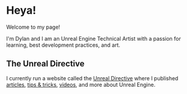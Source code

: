 # Heya!

Welcome to my page! 

I'm Dylan and I am an Unreal Engine Technical Artist with a passion for learning, best development practices, and art. 

## The Unreal Directive
I currently run a website called the [Unreal Directive](unrealdirective.com) where I published [articles](https://www.unrealdirective.com/articles), [tips & tricks](https://www.unrealdirective.com/tips), [videos](https://www.unrealdirective.com/videos), and more about Unreal Engine.


<!--
**Tezenari/Tezenari** is a ✨ _special_ ✨ repository because its `README.md` (this file) appears on your GitHub profile.

Here are some ideas to get you started:

- 🔭 I’m currently working on ...
- 🌱 I’m currently learning ...
- 👯 I’m looking to collaborate on ...
- 🤔 I’m looking for help with ...
- 💬 Ask me about ...
- 📫 How to reach me: ...
- 😄 Pronouns: ...
- ⚡ Fun fact: ...
-->
